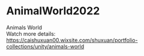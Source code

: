 # AnimalWorld2022

Animals World<br/>
Watch more details:<br/>
https://caishuxuan00.wixsite.com/shuxuan/portfolio-collections/unity/animals-world

